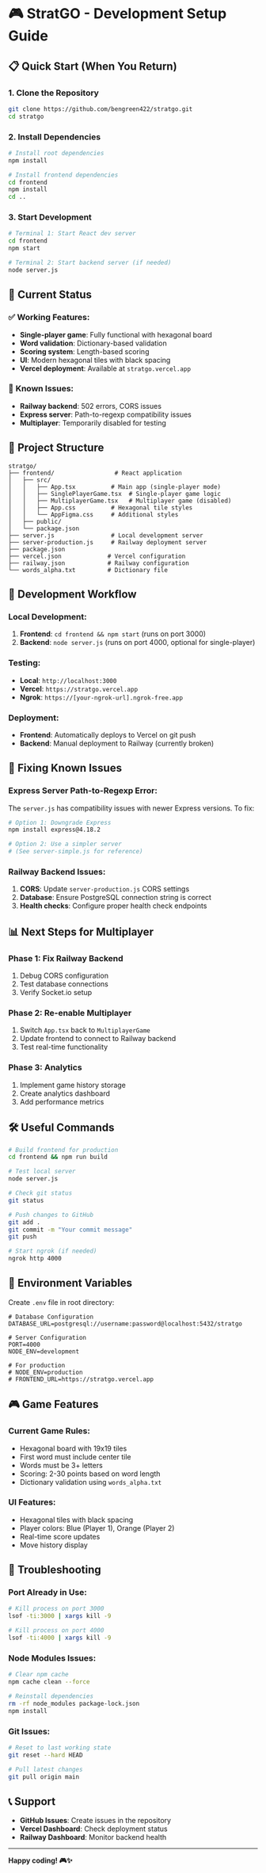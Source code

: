 # 🎮 StratGO - Development Setup Guide

## 📋 **Quick Start (When You Return)**

### 1. **Clone the Repository**
```bash
git clone https://github.com/bengreen422/stratgo.git
cd stratgo
```

### 2. **Install Dependencies**
```bash
# Install root dependencies
npm install

# Install frontend dependencies
cd frontend
npm install
cd ..
```

### 3. **Start Development**
```bash
# Terminal 1: Start React dev server
cd frontend
npm start

# Terminal 2: Start backend server (if needed)
node server.js
```

## 🚀 **Current Status**

### ✅ **Working Features:**
- **Single-player game**: Fully functional with hexagonal board
- **Word validation**: Dictionary-based validation
- **Scoring system**: Length-based scoring
- **UI**: Modern hexagonal tiles with black spacing
- **Vercel deployment**: Available at `stratgo.vercel.app`

### 🔧 **Known Issues:**
- **Railway backend**: 502 errors, CORS issues
- **Express server**: Path-to-regexp compatibility issues
- **Multiplayer**: Temporarily disabled for testing

## 📁 **Project Structure**
```
stratgo/
├── frontend/                 # React application
│   ├── src/
│   │   ├── App.tsx          # Main app (single-player mode)
│   │   ├── SinglePlayerGame.tsx  # Single-player game logic
│   │   ├── MultiplayerGame.tsx   # Multiplayer game (disabled)
│   │   ├── App.css          # Hexagonal tile styles
│   │   └── AppFigma.css     # Additional styles
│   ├── public/
│   └── package.json
├── server.js                # Local development server
├── server-production.js     # Railway deployment server
├── package.json
├── vercel.json             # Vercel configuration
├── railway.json            # Railway configuration
└── words_alpha.txt         # Dictionary file
```

## 🎯 **Development Workflow**

### **Local Development:**
1. **Frontend**: `cd frontend && npm start` (runs on port 3000)
2. **Backend**: `node server.js` (runs on port 4000, optional for single-player)

### **Testing:**
- **Local**: `http://localhost:3000`
- **Vercel**: `https://stratgo.vercel.app`
- **Ngrok**: `https://[your-ngrok-url].ngrok-free.app`

### **Deployment:**
- **Frontend**: Automatically deploys to Vercel on git push
- **Backend**: Manual deployment to Railway (currently broken)

## 🔧 **Fixing Known Issues**

### **Express Server Path-to-Regexp Error:**
The `server.js` has compatibility issues with newer Express versions. To fix:

```bash
# Option 1: Downgrade Express
npm install express@4.18.2

# Option 2: Use a simpler server
# (See server-simple.js for reference)
```

### **Railway Backend Issues:**
1. **CORS**: Update `server-production.js` CORS settings
2. **Database**: Ensure PostgreSQL connection string is correct
3. **Health checks**: Configure proper health check endpoints

## 📊 **Next Steps for Multiplayer**

### **Phase 1: Fix Railway Backend**
1. Debug CORS configuration
2. Test database connections
3. Verify Socket.io setup

### **Phase 2: Re-enable Multiplayer**
1. Switch `App.tsx` back to `MultiplayerGame`
2. Update frontend to connect to Railway backend
3. Test real-time functionality

### **Phase 3: Analytics**
1. Implement game history storage
2. Create analytics dashboard
3. Add performance metrics

## 🛠️ **Useful Commands**

```bash
# Build frontend for production
cd frontend && npm run build

# Test local server
node server.js

# Check git status
git status

# Push changes to GitHub
git add .
git commit -m "Your commit message"
git push

# Start ngrok (if needed)
ngrok http 4000
```

## 📱 **Environment Variables**

Create `.env` file in root directory:
```env
# Database Configuration
DATABASE_URL=postgresql://username:password@localhost:5432/stratgo

# Server Configuration
PORT=4000
NODE_ENV=development

# For production
# NODE_ENV=production
# FRONTEND_URL=https://stratgo.vercel.app
```

## 🎮 **Game Features**

### **Current Game Rules:**
- Hexagonal board with 19x19 tiles
- First word must include center tile
- Words must be 3+ letters
- Scoring: 2-30 points based on word length
- Dictionary validation using `words_alpha.txt`

### **UI Features:**
- Hexagonal tiles with black spacing
- Player colors: Blue (Player 1), Orange (Player 2)
- Real-time score updates
- Move history display

## 🚨 **Troubleshooting**

### **Port Already in Use:**
```bash
# Kill process on port 3000
lsof -ti:3000 | xargs kill -9

# Kill process on port 4000
lsof -ti:4000 | xargs kill -9
```

### **Node Modules Issues:**
```bash
# Clear npm cache
npm cache clean --force

# Reinstall dependencies
rm -rf node_modules package-lock.json
npm install
```

### **Git Issues:**
```bash
# Reset to last working state
git reset --hard HEAD

# Pull latest changes
git pull origin main
```

## 📞 **Support**

- **GitHub Issues**: Create issues in the repository
- **Vercel Dashboard**: Check deployment status
- **Railway Dashboard**: Monitor backend health

---

**Happy coding! 🎮✨** 